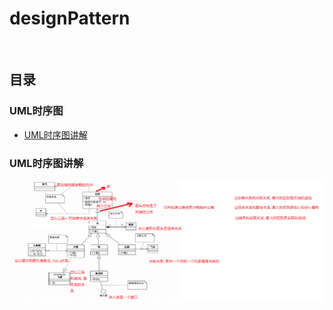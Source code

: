 # designPattern
<br>

## 目录

### UML时序图
* [UML时序图讲解](UML时序图讲解)








### UML时序图讲解
![Image text](https://github.com/Fanxx7201/designPattern/blob/master/src/main/resources/pics/UML%E6%97%B6%E5%BA%8F%E5%9B%BE.png)

